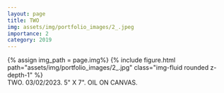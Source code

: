 ```yaml
---
layout: page
title: TWO
img: assets/img/portfolio_images/2_.jpeg
importance: 2
category: 2019
---
```


<div class="row">
    <div class="col-sm mt-3 mt-md-0">
        {% assign img_path = page.img%}
        {% include figure.html path="assets/img/portfolio_images/2_.jpg"  class="img-fluid rounded z-depth-1" %}
    </div>
</div>
<div class="caption">
    TWO. 03/02/2023. 5" X 7". OIL ON CANVAS.
</div>
